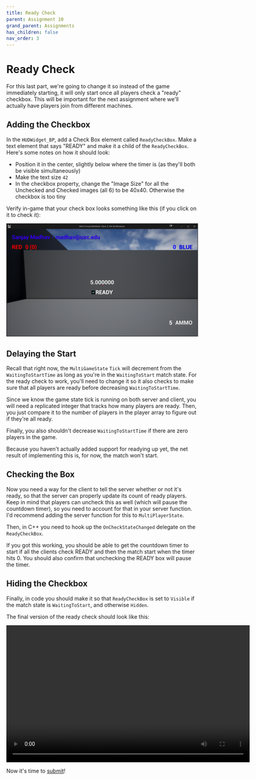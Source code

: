 ```yaml
---
title: Ready Check
parent: Assignment 10
grand_parent: Assignments
has_children: false
nav_order: 3
---
```


# Ready Check

For this last part, we're going to change it so instead of the game immediately starting, it will only start once all players check a "ready" checkbox. This will be important for the next assignment where we'll actually have players join from different machines.

## Adding the Checkbox

In the `HUDWidget_BP`, add a Check Box element called `ReadyCheckBox`. Make a text element that says "READY" and make it a child of the `ReadyCheckBox`. Here's some notes on how it should look:

- Position it in the center, slightly below where the timer is (as they'll both be visible simultaneously)
- Make the text size `42`
- In the checkbox property, change the "Image Size" for all the Unchecked and Checked images (all 6) to be 40x40. Otherwise the checkbox is too tiny

Verify in-game that your check box looks something like this (if you click on it to check it):

![Ready check](images/10/checkbox.png)

## Delaying the Start

Recall that right now, the `MultiGameState` `Tick` will decrement from the `WaitingToStartTime` as long as you're in the `WaitingToStart` match state. For the ready check to work, you'll need to change it so it also checks to make sure that all players are ready before decreasing `WaitingToStartTime`.

Since we know the game state tick is running on both server and client, you will need a replicated integer that tracks how many players are ready. Then, you just compare it to the number of players in the player array to figure out if they're all ready.

Finally, you also shouldn't decrease `WaitingToStartTime` if there are zero players in the game.

Because you haven't actually added support for readying up yet, the net result of implementing this is, for now, the match won't start.

## Checking the Box

Now you need a way for the client to tell the server whether or not it's ready, so that the server can properly update its count of ready players. Keep in mind that players can uncheck this as well (which will pause the countdown timer), so you need to account for that in your server function. I'd recommend adding the server function for this to `MultiPlayerState`.

Then, in C++ you need to hook up the `OnCheckStateChanged` delegate on the `ReadyCheckBox`.

If you got this working, you should be able to get the countdown timer to start if all the clients check READY and then the match start when the timer hits 0. You should also confirm that unchecking the READY box will pause the timer.

## Hiding the Checkbox

Finally, in code you should make it so that `ReadyCheckBox` is set to `Visible` if the match state is `WaitingToStart`, and otherwise `Hidden`.

The final version of the ready check should look like this:

<video style="display:block; margin: 0 auto;" width="640" height="360" controls>
  <source src="assets/10-3.mp4" type="video/mp4">
</video>

Now it's time to [submit](10-04.html)!
